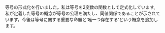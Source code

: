 等号の形式化を行いました。私は等号を2変数の関数として定式化しています。私が定義した等号の概念が等号の公理を満たし、同値関係であることが示されています。今後は等号に関する重要な命題と’唯一つ存在する’という概念を追加します。
